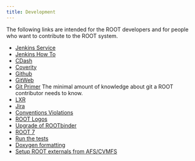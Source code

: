 ```yaml
---
title: Development
---
```


The following links are intended for the ROOT
developers and for people who want to contribute to the ROOT system.


 - [Jenkins Service](https://epsft-jenkins.cern.ch/view/ROOT/)
 - [Jenkins How To](jenkins_how_to)
 - [CDash](http://cdash.cern.ch/index.php?project=ROOT)
 - [Coverity](https://coverity.cern.ch/)
 - [Github](https://github.com/root-project/root)
 - [GitWeb](https://root.cern.ch/gitweb?p=root.git;a=summary)
 - [Git Primer](git_primer) The minimal amount of knowledge about git a ROOT
   contributor needs to know.
 - [LXR](https://root.cern.ch/lxr/)
 - [Jira](https://sft.its.cern.ch/jira/browse/ROOT/?selectedTab=com.atlassian.jira.jira-projects-plugin:summary-panel)
 - [Conventions Violations](https://root.cern.ch/root/nightly/codecheck/codecheck.html)
 - [ROOT Logos](https://root.cern.ch/img/logos/ROOT_Logo/)
 - [Upgrade of ROOTbinder](ROOTBinder)
 - [ROOT 7](root7)
 - [Run the tests](run_tests)
 - [Doxygen formatting](doxygen_formatting)
 - [Setup ROOT externals from AFS/CVMFS](root_externals)
